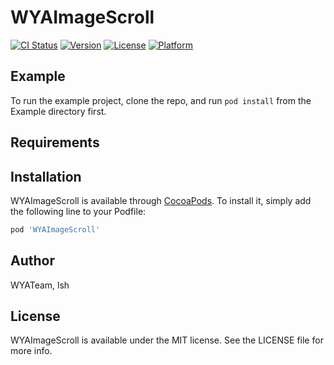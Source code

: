 # WYAImageScroll

[![CI Status](https://img.shields.io/travis/1228506851@qq.com/WYAImageScroll.svg?style=flat)](https://travis-ci.org/1228506851@qq.com/WYAImageScroll)
[![Version](https://img.shields.io/cocoapods/v/WYAImageScroll.svg?style=flat)](https://cocoapods.org/pods/WYAImageScroll)
[![License](https://img.shields.io/cocoapods/l/WYAImageScroll.svg?style=flat)](https://cocoapods.org/pods/WYAImageScroll)
[![Platform](https://img.shields.io/cocoapods/p/WYAImageScroll.svg?style=flat)](https://cocoapods.org/pods/WYAImageScroll)

## Example

To run the example project, clone the repo, and run `pod install` from the Example directory first.

## Requirements

## Installation

WYAImageScroll is available through [CocoaPods](https://cocoapods.org). To install
it, simply add the following line to your Podfile:

```ruby
pod 'WYAImageScroll'
```

## Author

WYATeam, lsh

## License

WYAImageScroll is available under the MIT license. See the LICENSE file for more info.
